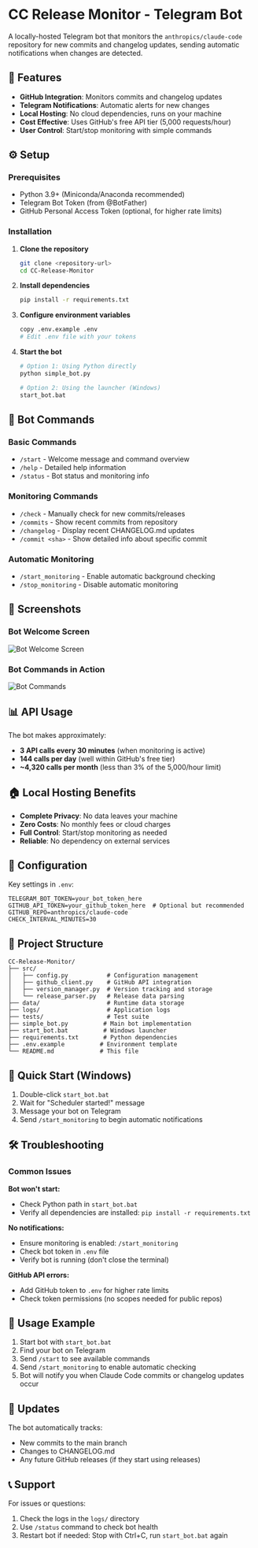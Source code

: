 # CC Release Monitor - Telegram Bot

A locally-hosted Telegram bot that monitors the `anthropics/claude-code` repository for new commits and changelog updates, sending automatic notifications when changes are detected.

## 🚀 Features

- **GitHub Integration**: Monitors commits and changelog updates
- **Telegram Notifications**: Automatic alerts for new changes
- **Local Hosting**: No cloud dependencies, runs on your machine
- **Cost Effective**: Uses GitHub's free API tier (5,000 requests/hour)
- **User Control**: Start/stop monitoring with simple commands

## ⚙️ Setup

### Prerequisites
- Python 3.9+ (Miniconda/Anaconda recommended)
- Telegram Bot Token (from @BotFather)
- GitHub Personal Access Token (optional, for higher rate limits)

### Installation

1. **Clone the repository**
   ```bash
   git clone <repository-url>
   cd CC-Release-Monitor
   ```

2. **Install dependencies**
   ```bash
   pip install -r requirements.txt
   ```

3. **Configure environment variables**
   ```bash
   copy .env.example .env
   # Edit .env file with your tokens
   ```

4. **Start the bot**
   ```bash
   # Option 1: Using Python directly
   python simple_bot.py
   
   # Option 2: Using the launcher (Windows)
   start_bot.bat
   ```

## 🤖 Bot Commands

### Basic Commands
- `/start` - Welcome message and command overview
- `/help` - Detailed help information
- `/status` - Bot status and monitoring info

### Monitoring Commands
- `/check` - Manually check for new commits/releases
- `/commits` - Show recent commits from repository
- `/changelog` - Display recent CHANGELOG.md updates
- `/commit <sha>` - Show detailed info about specific commit

### Automatic Monitoring
- `/start_monitoring` - Enable automatic background checking
- `/stop_monitoring` - Disable automatic monitoring

## 📸 Screenshots

### Bot Welcome Screen
![Bot Welcome Screen](images/bot_01.png)

### Bot Commands in Action
![Bot Commands](images/bot_02.png)

## 📊 API Usage

The bot makes approximately:
- **3 API calls every 30 minutes** (when monitoring is active)
- **144 calls per day** (well within GitHub's free tier)
- **~4,320 calls per month** (less than 3% of the 5,000/hour limit)

## 🏠 Local Hosting Benefits

- **Complete Privacy**: No data leaves your machine
- **Zero Costs**: No monthly fees or cloud charges
- **Full Control**: Start/stop monitoring as needed
- **Reliable**: No dependency on external services

## 🔧 Configuration

Key settings in `.env`:
```env
TELEGRAM_BOT_TOKEN=your_bot_token_here
GITHUB_API_TOKEN=your_github_token_here  # Optional but recommended
GITHUB_REPO=anthropics/claude-code
CHECK_INTERVAL_MINUTES=30
```

## 📁 Project Structure

```
CC-Release-Monitor/
├── src/
│   ├── config.py           # Configuration management
│   ├── github_client.py    # GitHub API integration
│   ├── version_manager.py  # Version tracking and storage
│   └── release_parser.py   # Release data parsing
├── data/                   # Runtime data storage
├── logs/                   # Application logs
├── tests/                  # Test suite
├── simple_bot.py          # Main bot implementation
├── start_bot.bat          # Windows launcher
├── requirements.txt       # Python dependencies
├── .env.example          # Environment template
└── README.md             # This file
```

## 🚀 Quick Start (Windows)

1. Double-click `start_bot.bat`
2. Wait for "Scheduler started!" message
3. Message your bot on Telegram
4. Send `/start_monitoring` to begin automatic notifications

## 🛠️ Troubleshooting

### Common Issues

**Bot won't start:**
- Check Python path in `start_bot.bat`
- Verify all dependencies are installed: `pip install -r requirements.txt`

**No notifications:**
- Ensure monitoring is enabled: `/start_monitoring`
- Check bot token in `.env` file
- Verify bot is running (don't close the terminal)

**GitHub API errors:**
- Add GitHub token to `.env` for higher rate limits
- Check token permissions (no scopes needed for public repos)

## 📱 Usage Example

1. Start bot with `start_bot.bat`
2. Find your bot on Telegram
3. Send `/start` to see available commands
4. Send `/start_monitoring` to enable automatic checking
5. Bot will notify you when Claude Code commits or changelog updates occur

## 🔄 Updates

The bot automatically tracks:
- New commits to the main branch
- Changes to CHANGELOG.md
- Any future GitHub releases (if they start using releases)

## 📞 Support

For issues or questions:
1. Check the logs in the `logs/` directory
2. Use `/status` command to check bot health
3. Restart bot if needed: Stop with Ctrl+C, run `start_bot.bat` again